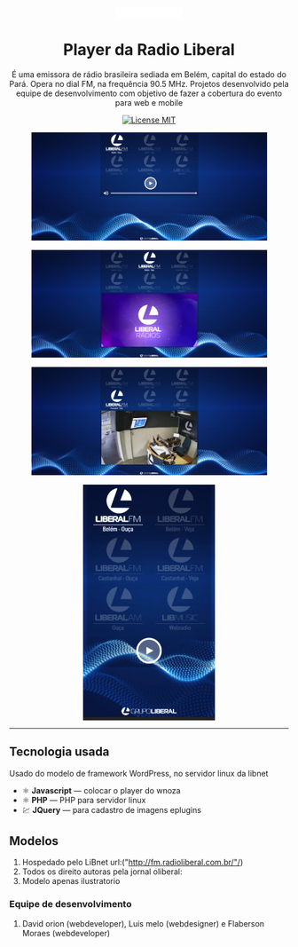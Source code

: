 <h1 align="center">
<br>
  <img src="img/logo.png"  width="120">
<br>
<br>
Player da Radio Liberal
</h1>

<p align="center">
É uma emissora de rádio brasileira sediada em Belém, capital do estado do Pará. Opera no dial FM, na frequência 90.5 MHz.
Projetos desenvolvido pela equipe de desenvolvimento com objetivo de fazer a cobertura do evento para web e mobile</p>

<p align="center">
  <a href="http://fm.radioliberal.com.br/">
    <img src="https://img.shields.io/badge/License-MIT-blue.svg" alt="License MIT">
  </a>
</p>

<div align="center">
  <img src="img/home.png" alt="web" align="center" width="425"><br><br>
 <img src="img/trans.png" alt="web" align="center" width="425"><br><br>
 <img src="img/castanhal.png" alt="web" align="center" width="425"><br><br>
  <img src="img/Animação.gif" alt="animação" align="center" height="425">


</div>

<hr />

## Tecnologia usada

Usado do modelo de framework WordPress, no servidor linux da libnet

- ⚛️ **Javascript** — colocar o player do wnoza
- ⚛️ **PHP** — PHP para servidor linux
- 💹 **JQuery** — para cadastro de imagens eplugins



## Modelos

1. Hospedado pelo LiBnet url:("http://fm.radioliberal.com.br/"/)
2. Todos os direito autoras pela jornal oliberal:<br />
3. Modelo apenas ilustratorio<br />

### Equipe de desenvolvimento

1. David orion (webdeveloper), Luis melo (webdesigner) e Flaberson Moraes (webdeveloper)



